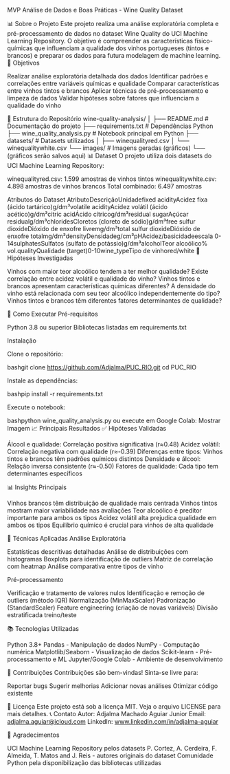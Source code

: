 MVP Análise de Dados e Boas Práticas - Wine Quality Dataset

📊 Sobre o Projeto
Este projeto realiza uma análise exploratória completa e pré-processamento de dados no dataset Wine Quality do UCI Machine Learning Repository. O objetivo é compreender as características físico-químicas que influenciam a qualidade dos vinhos portugueses (tintos e brancos) e preparar os dados para futura modelagem de machine learning.
🎯 Objetivos

Realizar análise exploratória detalhada dos dados
Identificar padrões e correlações entre variáveis químicas e qualidade
Comparar características entre vinhos tintos e brancos
Aplicar técnicas de pré-processamento e limpeza de dados
Validar hipóteses sobre fatores que influenciam a qualidade do vinho

📁 Estrutura do Repositório
wine-quality-analysis/
│
├── README.md                 # Documentação do projeto
├── requirements.txt          # Dependências Python
├── wine_quality_analysis.py  # Notebook principal em Python
├── datasets/                 # Datasets utilizados
│   ├── winequalityred.csv
│   └── winequalitywhite.csv
└── images/                   # Imagens geradas (gráficos)
    └── (gráficos serão salvos aqui)
📊 Dataset
O projeto utiliza dois datasets do UCI Machine Learning Repository:

winequalityred.csv: 1.599 amostras de vinhos tintos
winequalitywhite.csv: 4.898 amostras de vinhos brancos
Total combinado: 6.497 amostras

Atributos do Dataset
AtributoDescriçãoUnidadefixed acidityAcidez fixa (ácido tartárico)g/dm³volatile acidityAcidez volátil (ácido acético)g/dm³citric acidÁcido cítricog/dm³residual sugarAçúcar residualg/dm³chloridesCloretos (cloreto de sódio)g/dm³free sulfur dioxideDióxido de enxofre livremg/dm³total sulfur dioxideDióxido de enxofre totalmg/dm³densityDensidadeg/cm³pHAcidez/basicidadeescala 0-14sulphatesSulfatos (sulfato de potássio)g/dm³alcoholTeor alcoólico% vol.qualityQualidade (target)0-10wine_typeTipo de vinhored/white
🔬 Hipóteses Investigadas

Vinhos com maior teor alcoólico tendem a ter melhor qualidade?
Existe correlação entre acidez volátil e qualidade do vinho?
Vinhos tintos e brancos apresentam características químicas diferentes?
A densidade do vinho está relacionada com seu teor alcoólico independentemente do tipo?
Vinhos tintos e brancos têm diferentes fatores determinantes de qualidade?

🚀 Como Executar
Pré-requisitos

Python 3.8 ou superior
Bibliotecas listadas em requirements.txt

Instalação

Clone o repositório:

bashgit clone https://github.com/Adjalma/PUC_RIO.git
cd PUC_RIO

Instale as dependências:

bashpip install -r requirements.txt

Execute o notebook:

bashpython wine_quality_analysis.py
ou execute em Google Colab:
Mostrar Imagem
📈 Principais Resultados
✅ Hipóteses Validadas

Álcool e qualidade: Correlação positiva significativa (r≈0.48)
Acidez volátil: Correlação negativa com qualidade (r≈-0.39)
Diferenças entre tipos: Vinhos tintos e brancos têm padrões químicos distintos
Densidade e álcool: Relação inversa consistente (r≈-0.50)
Fatores de qualidade: Cada tipo tem determinantes específicos

📊 Insights Principais

Vinhos brancos têm distribuição de qualidade mais centrada
Vinhos tintos mostram maior variabilidade nas avaliações
Teor alcoólico é preditor importante para ambos os tipos
Acidez volátil alta prejudica qualidade em ambos os tipos
Equilíbrio químico é crucial para vinhos de alta qualidade

🔧 Técnicas Aplicadas
Análise Exploratória

Estatísticas descritivas detalhadas
Análise de distribuições com histogramas
Boxplots para identificação de outliers
Matriz de correlação com heatmap
Análise comparativa entre tipos de vinho

Pré-processamento

Verificação e tratamento de valores nulos
Identificação e remoção de outliers (método IQR)
Normalização (MinMaxScaler)
Padronização (StandardScaler)
Feature engineering (criação de novas variáveis)
Divisão estratificada treino/teste

📚 Tecnologias Utilizadas

Python 3.8+
Pandas - Manipulação de dados
NumPy - Computação numérica
Matplotlib/Seaborn - Visualização de dados
Scikit-learn - Pré-processamento e ML
Jupyter/Google Colab - Ambiente de desenvolvimento

🤝 Contribuições
Contribuições são bem-vindas! Sinta-se livre para:

Reportar bugs
Sugerir melhorias
Adicionar novas análises
Otimizar código existente

📄 Licença
Este projeto está sob a licença MIT. Veja o arquivo LICENSE para mais detalhes.
📞 Contato
Autor: Adjalma Machado Aguiar Junior
Email: adjalma.aguiar@icloud.com
LinkedIn: www.linkedin.com/in/adjalma-aguiar

🙏 Agradecimentos

UCI Machine Learning Repository pelos datasets
P. Cortez, A. Cerdeira, F. Almeida, T. Matos and J. Reis - autores originais do dataset
Comunidade Python pela disponibilização das bibliotecas utilizadas
